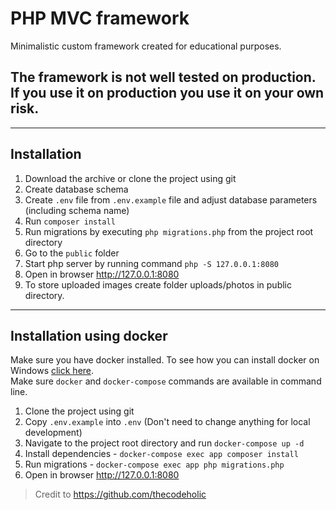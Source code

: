 # PHP MVC framework
Minimalistic custom framework created for educational purposes.



## The framework is not well tested on production. If you use it on production you use it on your own risk.

----
## Installation

1. Download the archive or clone the project using git
2. Create database schema
3. Create `.env` file from `.env.example` file and adjust database parameters (including schema name)
4. Run `composer install`
5. Run migrations by executing `php migrations.php` from the project root directory
6. Go to the `public` folder 
7. Start php server by running command `php -S 127.0.0.1:8080` 
8. Open in browser http://127.0.0.1:8080
8. To store uploaded images create folder uploads/photos in public directory.

------
## Installation using docker
Make sure you have docker installed. To see how you can install docker on Windows [click here](https://youtu.be/2ezNqqaSjq8). <br>
Make sure `docker` and `docker-compose` commands are available in command line.

1. Clone the project using git
1. Copy `.env.example` into `.env` (Don't need to change anything for local development)
1. Navigate to the project root directory and run `docker-compose up -d`
1. Install dependencies - `docker-compose exec app composer install`
1. Run migrations - `docker-compose exec app php migrations.php`
8. Open in browser http://127.0.0.1:8080

> Credit to https://github.com/thecodeholic 

